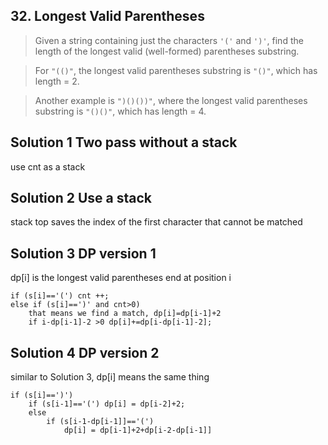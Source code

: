 ## 32. Longest Valid Parentheses

>Given a string containing just the characters `'('` and `')'`, find the length of the longest valid (well-formed) parentheses substring.

>For `"(()"`, the longest valid parentheses substring is `"()"`, which has length = 2.

>Another example is `")()())"`, where the longest valid parentheses substring is `"()()"`, which has length = 4.

## **Solution 1** Two pass without a stack
use cnt as a stack 

## **Solution 2** Use a stack
stack top saves the index of the first character that cannot be matched

## **Solution 3** DP version 1
dp[i] is the longest valid parentheses end at position i
```
if (s[i]=='(') cnt ++;
else if (s[i]==')' and cnt>0) 
	that means we find a match, dp[i]=dp[i-1]+2
	if i-dp[i-1]-2 >0 dp[i]+=dp[i-dp[i-1]-2];
```

## **Solution 4** DP version 2
similar to Solution 3, dp[i] means the same thing

```
if (s[i]==')')
	if (s[i-1]=='(') dp[i] = dp[i-2]+2;
	else 
		if (s[i-1-dp[i-1]]=='(')
			dp[i] = dp[i-1]+2+dp[i-2-dp[i-1]]
		
```
```
      


